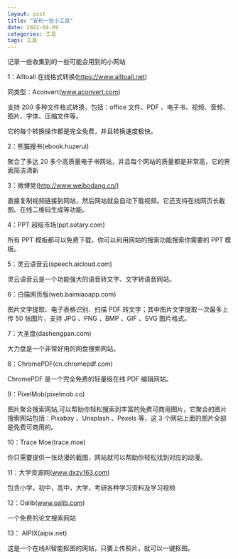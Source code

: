 ```yaml
---
layout: post
title: "安利一些小工具"
date: 2022-04-09
categories: 工具
tags: 工具
---   
```




记录一些收集到的一些可能会用到的小网站


1：Alltoall 在线格式转换(https://www.alltoall.net)

同类型：Aconvert(www.aconvert.com)

支持 200 多种文件格式转换，包括：office 文件、PDF 、电子书、视频、音频、图片、字体、压缩文件等。

它的每个转换操作都是完全免费，并且转换速度极快。


2：熊猫搜书(ebook.huzerui)

聚合了多达 20 多个高质量电子书网站，并且每个网站的质量都是非常高，它的界面简洁清新


3：微博党(http://www.weibodang.cn/)

直接复制视频链接到网站，然后网站就会自动下载视频。它还支持在线网页长截图、在线二维码生成等功能。


4：PPT 超级市场(ppt.sotary.com)

所有 PPT 模板都可以免费下载，你可以利用网站的搜索功能搜索你需要的 PPT 模板。


5：灵云语音云(speech.aicloud.com)

灵云语音云是一个功能强大的语音转文字、文字转语音网站。


6：白描网页版(web.baimiaoapp.com)

图片文字提取、电子表格识别、扫描 PDF 转文字；其中图片文字提取一次最多上传 50 张图片，支持 JPG 、PNG 、BMP 、GIF 、SVG 图片格式。


7：大圣盘(dashengpan.com)

大力盘是一个非常好用的网盘搜索网站。


8：ChromePDF(cn.chromepdf.com)

ChromePDF 是一个完全免费的轻量级在线 PDF 编辑网站。


9：PixelMob(pixelmob.co)

图片聚合搜索网站,可以帮助你轻松搜索到丰富的免费可商用图片，它聚合的图片搜索网站包括：Pixabay 、Unsplash 、Pexels 等，这 3 个网站上面的图片全部是免费可商用的。


10：Trace Moe(trace.moe)

你只需要提供一张动漫的截图，网站就可以帮助你轻松找到对应的动漫。


11：大学资源网(www.dxzy163.com)

包含小学，初中，高中，大学，考研各种学习资料及学习视频


12：Oalib(www.oalib.com)

一个免费的论文搜索网站


13： AIPIX(aipix.net)

这是一个在线AI智能抠图的网站，只要上传照片，就可以一键抠图。





